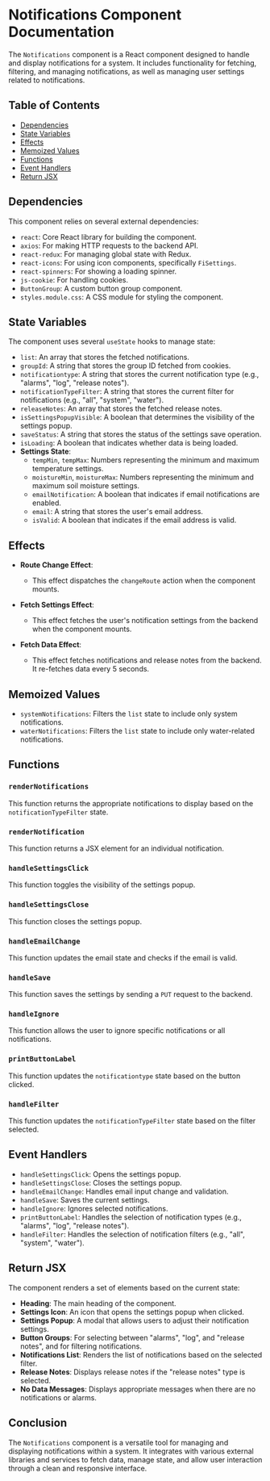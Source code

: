 # Notifications Component Documentation

The `Notifications` component is a React component designed to handle and display notifications for a system. It includes functionality for fetching, filtering, and managing notifications, as well as managing user settings related to notifications.

## Table of Contents

- [Dependencies](#dependencies)
- [State Variables](#state-variables)
- [Effects](#effects)
- [Memoized Values](#memoized-values)
- [Functions](#functions)
- [Event Handlers](#event-handlers)
- [Return JSX](#return-jsx)

## Dependencies

This component relies on several external dependencies:

- `react`: Core React library for building the component.
- `axios`: For making HTTP requests to the backend API.
- `react-redux`: For managing global state with Redux.
- `react-icons`: For using icon components, specifically `FiSettings`.
- `react-spinners`: For showing a loading spinner.
- `js-cookie`: For handling cookies.
- `ButtonGroup`: A custom button group component.
- `styles.module.css`: A CSS module for styling the component.

## State Variables

The component uses several `useState` hooks to manage state:

- `list`: An array that stores the fetched notifications.
- `groupId`: A string that stores the group ID fetched from cookies.
- `notificationtype`: A string that stores the current notification type (e.g., "alarms", "log", "release notes").
- `notificationTypeFilter`: A string that stores the current filter for notifications (e.g., "all", "system", "water").
- `releaseNotes`: An array that stores the fetched release notes.
- `isSettingsPopupVisible`: A boolean that determines the visibility of the settings popup.
- `saveStatus`: A string that stores the status of the settings save operation.
- `isLoading`: A boolean that indicates whether data is being loaded.
- **Settings State**:
  - `tempMin`, `tempMax`: Numbers representing the minimum and maximum temperature settings.
  - `moistureMin`, `moistureMax`: Numbers representing the minimum and maximum soil moisture settings.
  - `emailNotification`: A boolean that indicates if email notifications are enabled.
  - `email`: A string that stores the user's email address.
  - `isValid`: A boolean that indicates if the email address is valid.

## Effects

- **Route Change Effect**:

  - This effect dispatches the `changeRoute` action when the component mounts.

- **Fetch Settings Effect**:

  - This effect fetches the user's notification settings from the backend when the component mounts.

- **Fetch Data Effect**:
  - This effect fetches notifications and release notes from the backend. It re-fetches data every 5 seconds.

## Memoized Values

- `systemNotifications`: Filters the `list` state to include only system notifications.
- `waterNotifications`: Filters the `list` state to include only water-related notifications.

## Functions

### `renderNotifications`

This function returns the appropriate notifications to display based on the `notificationTypeFilter` state.

### `renderNotification`

This function returns a JSX element for an individual notification.

### `handleSettingsClick`

This function toggles the visibility of the settings popup.

### `handleSettingsClose`

This function closes the settings popup.

### `handleEmailChange`

This function updates the email state and checks if the email is valid.

### `handleSave`

This function saves the settings by sending a `PUT` request to the backend.

### `handleIgnore`

This function allows the user to ignore specific notifications or all notifications.

### `printButtonLabel`

This function updates the `notificationtype` state based on the button clicked.

### `handleFilter`

This function updates the `notificationTypeFilter` state based on the filter selected.

## Event Handlers

- `handleSettingsClick`: Opens the settings popup.
- `handleSettingsClose`: Closes the settings popup.
- `handleEmailChange`: Handles email input change and validation.
- `handleSave`: Saves the current settings.
- `handleIgnore`: Ignores selected notifications.
- `printButtonLabel`: Handles the selection of notification types (e.g., "alarms", "log", "release notes").
- `handleFilter`: Handles the selection of notification filters (e.g., "all", "system", "water").

## Return JSX

The component renders a set of elements based on the current state:

- **Heading**: The main heading of the component.
- **Settings Icon**: An icon that opens the settings popup when clicked.
- **Settings Popup**: A modal that allows users to adjust their notification settings.
- **Button Groups**: For selecting between "alarms", "log", and "release notes", and for filtering notifications.
- **Notifications List**: Renders the list of notifications based on the selected filter.
- **Release Notes**: Displays release notes if the "release notes" type is selected.
- **No Data Messages**: Displays appropriate messages when there are no notifications or alarms.

## Conclusion

The `Notifications` component is a versatile tool for managing and displaying notifications within a system. It integrates with various external libraries and services to fetch data, manage state, and allow user interaction through a clean and responsive interface.
